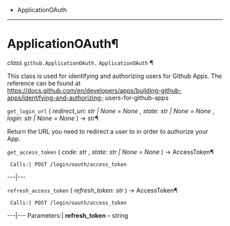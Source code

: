   + ApplicationOAuth

* * *
# ApplicationOAuth¶

_class_ `github.ApplicationOAuth.`  `ApplicationOAuth` ¶

This class is used for identifying and authorizing users for Github Apps. The reference can be found at https://docs.github.com/en/developers/apps/building-github-apps/identifying-and-authorizing-
users-for-github-apps

`get_login_url` ( _redirect_uri: str | None = None_ , _state: str | None = None_ , _login: str | None = None_ ) → str¶

Return the URL you need to redirect a user to in order to authorize your App.

`get_access_token` ( _code: str_ , _state: str | None = None_ ) → AccessToken¶

     Calls:| POST /login/oauth/access_token

---|---

`refresh_access_token` ( _refresh_token: str_ ) → AccessToken¶

     Calls:| POST /login/oauth/access_token

---|---
Parameters:|  **refresh_token** – string
